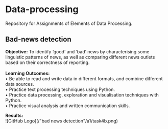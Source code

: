 # Data-processing

Repository for Assignments of Elements of Data Processing.

## Bad-news detection
<b>Objective:</b> To identify ‘good’ and ‘bad’ news by characterising some linguistic patterns of news, as well as comparing different news outlets based on their correctness of reporting. <br> <br>
<b>Learning Outcomes:</b> <br>
• Be able to read and write data in different formats, and combine different
data sources. <br>
• Practice text processing techniques using Python. <br>
• Practice data processing, exploration and visualisation techniques with
Python. <br>
• Practice visual analysis and written communication skills. <br>

<b>Results:</b><br>
![GitHub Logo](/"bad news detection"/a1/task4b.png)
